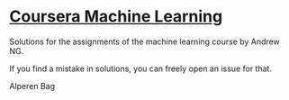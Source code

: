 # [Coursera Machine Learning](https://www.coursera.org/learn/machine-learning)
Solutions for the assignments of the machine learning course by Andrew NG. 

If you find a mistake in solutions, you can freely open an issue for that.

Alperen Bag
